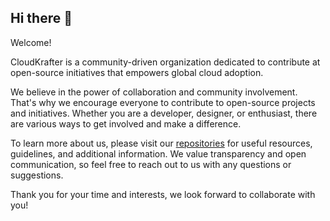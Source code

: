 ## Hi there 👋

Welcome!

CloudKrafter is a community-driven organization dedicated to contribute at open-source initiatives that empowers global cloud adoption.

We believe in the power of collaboration and community involvement. That's why we encourage everyone to contribute to open-source projects and initiatives. Whether you are a developer, designer, or enthusiast, there are various ways to get involved and make a difference.

To learn more about us, please visit our [repositories](https://github.com/orgs/CloudKrafter/repositories) for useful resources, guidelines, and additional information. We value transparency and open communication, so feel free to reach out to us with any questions or suggestions.

Thank you for your time and interests, we look forward to collaborate with you!
